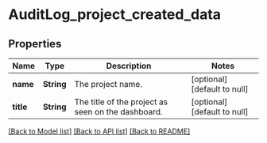 # AuditLog_project_created_data
## Properties

| Name | Type | Description | Notes |
|------------ | ------------- | ------------- | -------------|
| **name** | **String** | The project name. | [optional] [default to null] |
| **title** | **String** | The title of the project as seen on the dashboard. | [optional] [default to null] |

[[Back to Model list]](../README.md#documentation-for-models) [[Back to API list]](../README.md#documentation-for-api-endpoints) [[Back to README]](../README.md)

